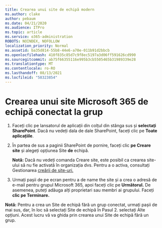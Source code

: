 ```yaml
---
title: Crearea unui site de echipă modern
ms.author: clake
author: pebaum
ms.date: 04/21/2020
ms.audience: ITPro
ms.topic: article
ms.service: o365-administration
ROBOTS: NOINDEX, NOFOLLOW
localization_priority: Normal
ms.assetid: ba35d814-55b8-44e6-a70e-011b91d2bbcb
ms.openlocfilehash: 410f835c85d7c9f8ec5197a3d06ff591626cd990
ms.sourcegitcommit: ab75f66355116e995b3cb5505465b31989339e28
ms.translationtype: MT
ms.contentlocale: ro-RO
ms.lasthandoff: 08/13/2021
ms.locfileid: "58323854"
---
```

# <a name="create-a-microsoft-365-group-connected-team-site"></a>Crearea unui site Microsoft 365 de echipă conectat la grup

1. Faceți clic pe lansatorul de aplicații din colțul din stânga sus și **selectați SharePoint**. Dacă nu vedeți dala de dale SharePoint, faceți clic pe **Toate aplicațiile**.
    
2. În partea de sus a paginii SharePoint de pornire, faceți clic **pe Creare site** și alegeți opțiunea Site **de** echipă. 
    
    **Notă:** Dacă nu vedeți comanda Creare site, este posibil ca crearea site-ului să nu fie activată în organizația dvs. Pentru a o activa, consultați Gestionarea [creării de site-uri.](https://go.microsoft.com/fwlink/?linkid=2009644) 
  
3. Urmați pașii de pe ecran pentru a de name the site și a crea o adresă de e-mail pentru grupul Microsoft 365, apoi faceți clic pe **Următorul.** De asemenea, puteți adăuga alți proprietari sau membri ai grupului. Faceți **clic pe Terminare.**
  
 **Notă:** Pentru a crea un Site de echipă fără un grup conectat, urmați pașii de mai sus, dar, în loc să selectați Site de echipă în Pasul 2. selectați Alte opțiuni. Acest lucru vă va ghida prin crearea unui Site de echipă fără un grup. 
    

